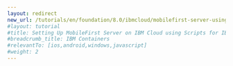 ```yaml
---
layout: redirect
new_url: /tutorials/en/foundation/8.0/ibmcloud/mobilefirst-server-using-scripts/
#layout: tutorial
#title: Setting Up MobileFirst Server on IBM Cloud using Scripts for IBM Containers
#breadcrumb_title: IBM Containers
#relevantTo: [ios,android,windows,javascript]
#weight: 2
---
```

